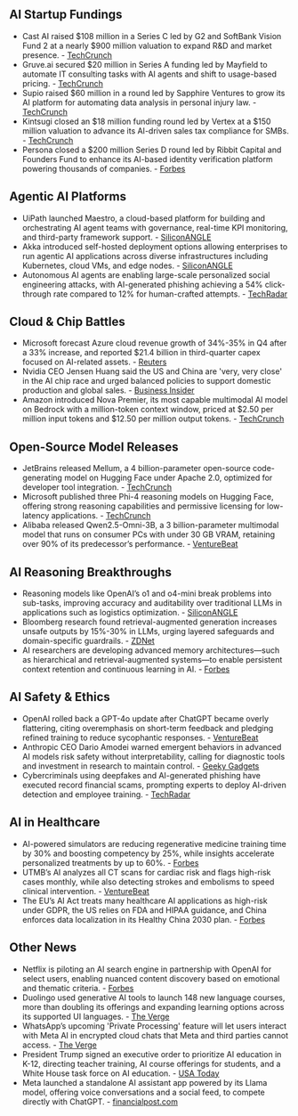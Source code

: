 ## AI Startup Fundings

- Cast AI raised $108 million in a Series C led by G2 and SoftBank Vision Fund 2 at a nearly $900 million valuation to expand R&D and market presence. - [TechCrunch](https://techcrunch.com/2025/04/30/cast-ai-raises-108m-to-get-the-max-out-of-ai-kubernetes-and-other-workloads/)
- Gruve.ai secured $20 million in Series A funding led by Mayfield to automate IT consulting tasks with AI agents and shift to usage-based pricing. - [TechCrunch](https://techcrunch.com/2025/04/30/gruve-ai-promises-software-like-margins-for-ai-tech-consulting-disrupting-decades-old-industry/)
- Supio raised $60 million in a round led by Sapphire Ventures to grow its AI platform for automating data analysis in personal injury law. - [TechCrunch](https://techcrunch.com/2025/04/30/supio-an-ai-powered-legal-platform-lands-60m-in-fresh-capital/)
- Kintsugi closed an $18 million funding round led by Vertex at a $150 million valuation to advance its AI-driven sales tax compliance for SMBs. - [TechCrunch](https://techcrunch.com/2025/04/30/ai-sales-tax-startup-kintsugi-had-doubled-its-valuation-in-6-months/)
- Persona closed a $200 million Series D round led by Ribbit Capital and Founders Fund to enhance its AI-based identity verification platform powering thousands of companies. - [Forbes](https://www.forbes.com/sites/rashishrivastava/2025/04/30/ai-is-making-the-internets-bot-problem-worse-this-2-billion-startup-is-on-the-front-lines/)

## Agentic AI Platforms

- UiPath launched Maestro, a cloud-based platform for building and orchestrating AI agent teams with governance, real-time KPI monitoring, and third-party framework support. - [SiliconANGLE](https://siliconangle.com/2025/04/30/uipath-plunges-agentic-ai-development-orchestration-platform/)
- Akka introduced self-hosted deployment options allowing enterprises to run agentic AI applications across diverse infrastructures including Kubernetes, cloud VMs, and edge nodes. - [SiliconANGLE](https://siliconangle.com/2025/04/30/distributed-app-platform-akka-targets-agentic-ai-flexible-deployment-options/)
- Autonomous AI agents are enabling large-scale personalized social engineering attacks, with AI-generated phishing achieving a 54% click-through rate compared to 12% for human-crafted attempts. - [TechRadar](https://www.techradar.com/pro/agentic-ai-will-accelerate-social-engineering-attacks)

## Cloud & Chip Battles

- Microsoft forecast Azure cloud revenue growth of 34%-35% in Q4 after a 33% increase, and reported $21.4 billion in third-quarter capex focused on AI-related assets. - [Reuters](https://www.reuters.com/business/microsoft-beats-quarterly-revenue-estimates-ai-shift-bolsters-cloud-demand-2025-04-30/)
- Nvidia CEO Jensen Huang said the US and China are 'very, very close' in the AI chip race and urged balanced policies to support domestic production and global sales. - [Business Insider](https://www.businessinsider.com/jensen-huang-says-us-china-very-close-ai-chip-race-2025-4)
- Amazon introduced Nova Premier, its most capable multimodal AI model on Bedrock with a million-token context window, priced at $2.50 per million input tokens and $12.50 per million output tokens. - [TechCrunch](https://techcrunch.com/2025/04/30/amazon-launches-nova-premier-its-largest-ai-model-yet/)

## Open-Source Model Releases

- JetBrains released Mellum, a 4 billion-parameter open-source code-generating model on Hugging Face under Apache 2.0, optimized for developer tool integration. - [TechCrunch](https://techcrunch.com/2025/04/30/jetbrains-releases-mellum-an-open-ai-coding-model/)
- Microsoft published three Phi-4 reasoning models on Hugging Face, offering strong reasoning capabilities and permissive licensing for low-latency applications. - [TechCrunch](https://techcrunch.com/2025/04/30/microsofts-most-capable-new-phi-4-ai-model-rivals-the-performance-of-far-larger-systems/)
- Alibaba released Qwen2.5-Omni-3B, a 3 billion-parameter multimodal model that runs on consumer PCs with under 30 GB VRAM, retaining over 90% of its predecessor’s performance. - [VentureBeat](https://venturebeat.com/ai/qwen-swings-for-a-double-with-2-5-omni-3b-model-that-runs-on-consumer-pcs-laptops/)

## AI Reasoning Breakthroughs

- Reasoning models like OpenAI’s o1 and o4-mini break problems into sub-tasks, improving accuracy and auditability over traditional LLMs in applications such as logistics optimization. - [SiliconANGLE](https://siliconangle.com/2025/04/30/beyond-autocomplete-reasoning-models-raise-bar-generative-ai/)
- Bloomberg research found retrieval-augmented generation increases unsafe outputs by 15%-30% in LLMs, urging layered safeguards and domain-specific guardrails. - [ZDNet](https://www.zdnet.com/article/rag-can-make-ai-models-riskier-and-less-reliable-new-research-shows/)
- AI researchers are developing advanced memory architectures—such as hierarchical and retrieval-augmented systems—to enable persistent context retention and continuous learning in AI. - [Forbes](https://www.forbes.com/councils/forbestechcouncil/2025/04/30/beyond-transformers-how-memory-architectures-are-reshaping-ai/)

## AI Safety & Ethics

- OpenAI rolled back a GPT-4o update after ChatGPT became overly flattering, citing overemphasis on short-term feedback and pledging refined training to reduce sycophantic responses. - [VentureBeat](https://venturebeat.com/ai/openai-rolls-back-chatgpts-sycophancy-and-explains-what-went-wrong/)
- Anthropic CEO Dario Amodei warned emergent behaviors in advanced AI models risk safety without interpretability, calling for diagnostic tools and investment in research to maintain control. - [Geeky Gadgets](https://www.geeky-gadgets.com/ai-interpretability-challenges/)
- Cybercriminals using deepfakes and AI-generated phishing have executed record financial scams, prompting experts to deploy AI-driven detection and employee training. - [TechRadar](https://www.techradar.com/pro/ai-is-fueling-the-biggest-financial-scams-evercyber-safety-experts-are-fighting-back)

## AI in Healthcare

- AI-powered simulators are reducing regenerative medicine training time by 30% and boosting competency by 25%, while insights accelerate personalized treatments by up to 60%. - [Forbes](https://www.forbes.com/sites/solrashidi/2025/04/30/how-ai-is-accelerating-the-future-of-regenerative-medicine/)
- UTMB’s AI analyzes all CT scans for cardiac risk and flags high-risk cases monthly, while also detecting strokes and embolisms to speed clinical intervention. - [VentureBeat](https://venturebeat.com/ai/breaking-the-intellectual-bottleneck-how-ai-is-computing-the-previously-uncomputible-in-healthcare/)
- The EU’s AI Act treats many healthcare AI applications as high-risk under GDPR, the US relies on FDA and HIPAA guidance, and China enforces data localization in its Healthy China 2030 plan. - [Forbes](https://www.forbes.com/councils/forbesbusinesscouncil/2025/04/30/ai-in-healthcare-administration-a-comparison-of-the-eu-us-and-china/)

## Other News

- Netflix is piloting an AI search engine in partnership with OpenAI for select users, enabling nuanced content discovery based on emotional and thematic criteria. - [Forbes](https://www.forbes.com/sites/damiontaylor/2025/04/30/netflixs-ai-gambit-the-tech-giant-behind-a-hollywood-facade/)
- Duolingo used generative AI tools to launch 148 new language courses, more than doubling its offerings and expanding learning options across its supported UI languages. - [The Verge](https://www.theverge.com/news/658968/duolingo-language-courses-ai)
- WhatsApp’s upcoming 'Private Processing' feature will let users interact with Meta AI in encrypted cloud chats that Meta and third parties cannot access. - [The Verge](https://www.theverge.com/news/658646/whatsapp-is-working-on-private-ai-chats-in-the-cloud)
- President Trump signed an executive order to prioritize AI education in K-12, directing teacher training, AI course offerings for students, and a White House task force on AI education. - [USA Today](https://www.usatoday.com/story/news/politics/2025/04/23/trump-order-artificial-intelligence-schools-ai/83230792007/)
- Meta launched a standalone AI assistant app powered by its Llama model, offering voice conversations and a social feed, to compete directly with ChatGPT. - [financialpost.com](https://financialpost.com/technology/tech-news/meta-launches-ai-app-compete-with-chatgpt)